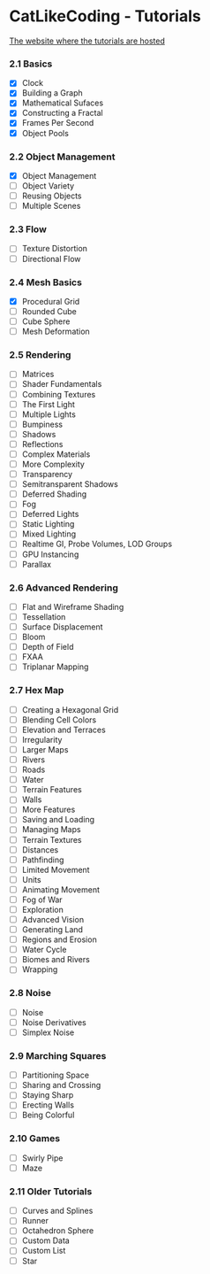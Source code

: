 # CatLikeCoding - Tutorials

[The website where the tutorials are hosted](https://catlikecoding.com/unity/tutorials/)

### 2.1 Basics
- [x] Clock
- [x] Building a Graph
- [x] Mathematical Sufaces
- [x] Constructing a Fractal
- [x] Frames Per Second
- [x] Object Pools

### 2.2 Object Management
- [x] Object Management
- [ ] Object Variety
- [ ] Reusing Objects
- [ ] Multiple Scenes

### 2.3 Flow
- [ ] Texture Distortion
- [ ] Directional Flow

### 2.4 Mesh Basics
- [x] Procedural Grid
- [ ] Rounded Cube
- [ ] Cube Sphere
- [ ] Mesh Deformation

### 2.5 Rendering
- [ ] Matrices
- [ ] Shader Fundamentals
- [ ] Combining Textures
- [ ] The First Light
- [ ] Multiple Lights
- [ ] Bumpiness
- [ ] Shadows
- [ ] Reflections
- [ ] Complex Materials
- [ ] More Complexity
- [ ] Transparency
- [ ] Semitransparent Shadows
- [ ] Deferred Shading
- [ ] Fog
- [ ] Deferred Lights
- [ ] Static Lighting
- [ ] Mixed Lighting
- [ ] Realtime GI, Probe Volumes, LOD Groups
- [ ] GPU Instancing
- [ ] Parallax

### 2.6 Advanced Rendering
- [ ] Flat and Wireframe Shading
- [ ] Tessellation
- [ ] Surface Displacement
- [ ] Bloom
- [ ] Depth of Field
- [ ] FXAA
- [ ] Triplanar Mapping

### 2.7 Hex Map
- [ ] Creating a Hexagonal Grid
- [ ] Blending Cell Colors
- [ ] Elevation and Terraces
- [ ] Irregularity
- [ ] Larger Maps
- [ ] Rivers
- [ ] Roads
- [ ] Water
- [ ] Terrain Features
- [ ] Walls
- [ ] More Features
- [ ] Saving and Loading
- [ ] Managing Maps
- [ ] Terrain Textures
- [ ] Distances
- [ ] Pathfinding
- [ ] Limited Movement
- [ ] Units
- [ ] Animating Movement
- [ ] Fog of War
- [ ] Exploration
- [ ] Advanced Vision
- [ ] Generating Land
- [ ] Regions and Erosion
- [ ] Water Cycle
- [ ] Biomes and Rivers
- [ ] Wrapping

### 2.8 Noise
- [ ] Noise
- [ ] Noise Derivatives
- [ ] Simplex Noise

### 2.9 Marching Squares
- [ ] Partitioning Space
- [ ] Sharing and Crossing
- [ ] Staying Sharp
- [ ] Erecting Walls
- [ ] Being Colorful

### 2.10 Games
- [ ] Swirly Pipe
- [ ] Maze

### 2.11 Older Tutorials
- [ ] Curves and Splines
- [ ] Runner
- [ ] Octahedron Sphere
- [ ] Custom Data
- [ ] Custom List
- [ ] Star
